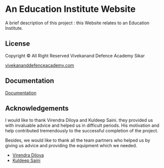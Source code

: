 
# An Education Institute Website

A brief description of this project : 
this Website relates to an Education Institute.


## License
Copyright © All Right Reserved Vivekanand Defence Academy Sikar

[vivekananddefenceacademy.com](http://www.vivekananddefenceacademy.com/)
  
  
  
## Documentation

[Documentation](https://linktodocumentation)

  
  
## Acknowledgements
I would like to thank Virendra Diloya and Kuldeep Saini. they provided us with invaluable advice and helped us in difficult periods. His motivation and help contributed tremendously to the successful completion of the project.

Besides, we would like to thank all the team partners who helped us by giving us advice and providing the equipment which we needed.
 - [Virendra Diloya](https://www.linkedin.com/in/virendradiloya1399)
 - [Kuldeep Saini](https://www.linkedin.com/in/kuldeep-saini-149690202)

  

